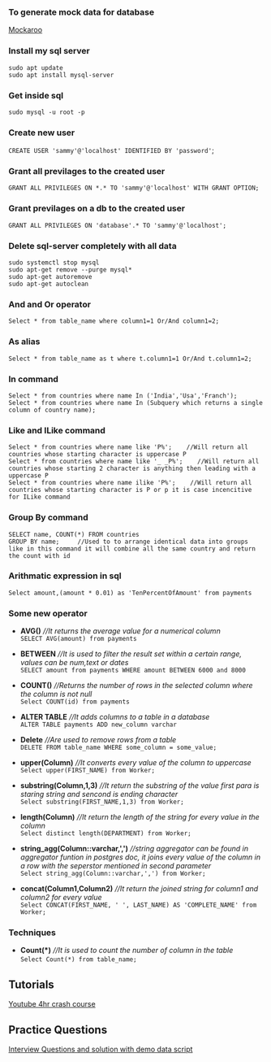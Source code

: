 ### To generate mock data for database
<a href="https://www.mockaroo.com/">Mockaroo</a>


### Install my sql server
```
sudo apt update
sudo apt install mysql-server
```

### Get inside sql
`sudo mysql -u root -p`

### Create new user
`CREATE USER 'sammy'@'localhost' IDENTIFIED BY 'password'`;

### Grant  all previlages to the created user
`GRANT ALL PRIVILEGES ON *.* TO 'sammy'@'localhost' WITH GRANT OPTION;`  

### Grant  previlages on a db to the created user
`GRANT ALL PRIVILEGES ON 'database'.* TO 'sammy'@'localhost';`  

### Delete sql-server completely with all data
```
sudo systemctl stop mysql   
sudo apt-get remove --purge mysql*   
sudo apt-get autoremove   
sudo apt-get autoclean
```


### And and Or operator
`Select * from table_name where column1=1 Or/And column1=2;`


### As alias 
`Select * from table_name as t where t.column1=1 Or/And t.column1=2;`

### In command 
```
Select * from countries where name In ('India','Usa','Franch');
Select * from countries where name In (Subquery which returns a single column of country name);
```

### Like and ILike command
```
Select * from countries where name like 'P%';    //Will return all countries whose starting character is uppercase P   
Select * from countries where name like '_ _P%';    //Will return all countries whose starting 2 character is anything then leading with a  uppercase P      
Select * from countries where name ilike 'P%';    //Will return all countries whose starting character is P or p it is case incencitive for ILike command  
```

### Group By command
```
SELECT name, COUNT(*) FROM countries
GROUP BY name;     //Used to to arrange identical data into groups like in this command it will combine all the same country and return the count with id
```

### Arithmatic expression in sql
```
Select amount,(amount * 0.01) as 'TenPercentOfAmount' from payments 
```


### Some new operator
* **AVG()**    *//It returns the average value for a numerical column*     
`SELECT AVG(amount) from payments`  
   
* **BETWEEN**     _//It is used to filter the result set within a certain range, values can be num,text or dates_   
`SELECT amount from payments WHERE amount BETWEEN 6000 and 8000`   
   
* **COUNT()**     *//Returns the number of rows in the selected column where the column is not null*   
`Select COUNT(id) from payments`   
   
* **ALTER TABLE**   *//It adds columns to a table in a database*   
`ALTER TABLE payments ADD new_column varchar`  
   
* **Delete**   *//Are used to remove rows from a table*   
`DELETE FROM table_name WHERE some_column = some_value;`   

* **upper(Column)**   *//It converts every value of the column to uppercase*   
`Select upper(FIRST_NAME) from Worker;`   

* **substring(Column,1,3)**   *//It return the substring of the value first para is staring string and sencond is ending character*   
`Select substring(FIRST_NAME,1,3) from Worker;`   

* **length(Column)**   *//It return the length of the string for every value in the column*   
`Select distinct length(DEPARTMENT) from Worker;`   


* **string_agg(Column::varchar,',')**   *//string aggregator can be found in aggregator funtion in postgres doc, it joins every value of the column in a row with the seperstor mentioned in second parameter*   
`Select string_agg(Column::varchar,',') from Worker;`   



* **concat(Column1,Column2)**   *//It return the joined string for column1 and column2 for every value*   
`Select CONCAT(FIRST_NAME, ' ', LAST_NAME) AS 'COMPLETE_NAME' from Worker;`   


### Techniques
* **Count(*)**  *//It is used to count the number of column in the table*   
`Select Count(*) from table_name;`   





## Tutorials
<a href="https://www.youtube.com/watch?v=qw--VYLpxG4&t=1s">Youtube 4hr crash course</a>

## Practice Questions
<a href="https://www.techbeamers.com/sql-query-questions-answers-for-practice/" >Interview Questions and solution with demo data script</a>    
